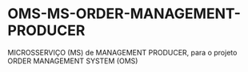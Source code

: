 # OMS-MS-ORDER-MANAGEMENT-PRODUCER
MICROSSERVIÇO (MS) de MANAGEMENT PRODUCER, para o projeto ORDER MANAGEMENT SYSTEM (OMS)

